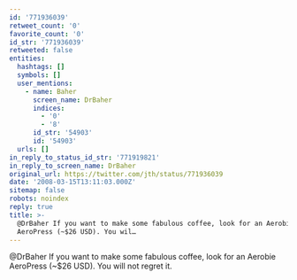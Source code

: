 ```yaml
---
id: '771936039'
retweet_count: '0'
favorite_count: '0'
id_str: '771936039'
retweeted: false
entities:
  hashtags: []
  symbols: []
  user_mentions:
    - name: Baher
      screen_name: DrBaher
      indices:
        - '0'
        - '8'
      id_str: '54903'
      id: '54903'
  urls: []
in_reply_to_status_id_str: '771919821'
in_reply_to_screen_name: DrBaher
original_url: https://twitter.com/jth/status/771936039
date: '2008-03-15T13:11:03.000Z'
sitemap: false
robots: noindex
reply: true
title: >-
  @DrBaher If you want to make some fabulous coffee, look for an Aerobie
  AeroPress (~$26 USD). You wil…
---
```


@DrBaher If you want to make some fabulous coffee, look for an Aerobie AeroPress (~$26 USD). You will not regret it.